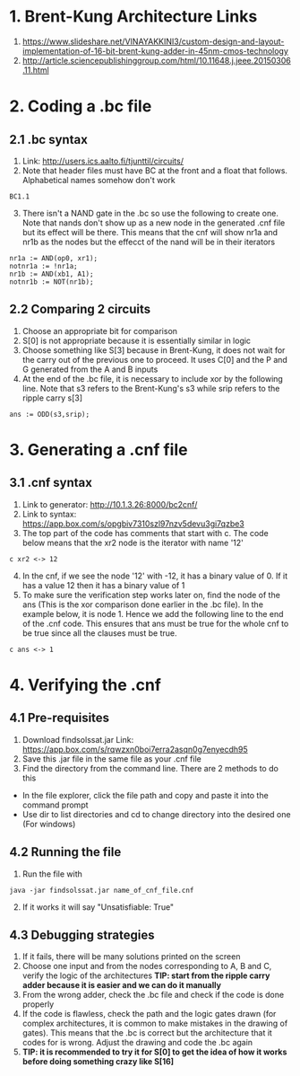 # 1. Brent-Kung Architecture Links
1. https://www.slideshare.net/VINAYAKKINI3/custom-design-and-layout-implementation-of-16-bit-brent-kung-adder-in-45nm-cmos-technology
2. http://article.sciencepublishinggroup.com/html/10.11648.j.jeee.20150306.11.html

# 2. Coding a .bc file
## 2.1 .bc syntax
1. Link: http://users.ics.aalto.fi/tjunttil/circuits/
2. Note that header files must have BC at the front and a float that follows. Alphabetical names somehow don't work
```
BC1.1
```
3. There isn't a NAND gate in the .bc so use the following to create one. Note that nands don't show up as a new node in the generated .cnf file but its effect will be there. This means that the cnf will show nr1a and nr1b as the nodes but the effecct of the nand will be in their iterators
```
nr1a := AND(op0, xr1);
notnr1a := !nr1a;
nr1b := AND(xb1, A1);
notnr1b := NOT(nr1b);
```

## 2.2 Comparing 2 circuits 
1. Choose an appropriate bit for comparison 
2. S[0] is not appropriate because it is essentially similar in logic
3. Choose something like S[3] because in Brent-Kung, it does not wait for the carry out of the previous one to proceed. It uses C[0] and the P and G generated from the A and B inputs
4. At the end of the .bc file, it is necessary to include xor by the following line. Note that s3 refers to the Brent-Kung's s3 while srip refers to the ripple carry s[3]
```
ans := ODD(s3,srip);
```
# 3. Generating a .cnf file 
## 3.1 .cnf syntax
1. Link to generator: http://10.1.3.26:8000/bc2cnf/
2. Link to syntax: https://app.box.com/s/opgbiv7310szl97nzv5devu3gi7qzbe3
3. The top part of the code has comments that start with c. The code below means that the xr2 node is the iterator with name '12'
```
c xr2 <-> 12
```
4. In the cnf, if we see the node '12' with -12, it has a binary value of 0. If it has a value 12 then it has a binary value of 1
5. To make sure the verification step works later on, find the node of the ans (This is the xor comparison done earlier in the .bc file). In the example below, it is node 1. Hence we add the following line to the end of the .cnf code. This ensures that ans must be true for the whole cnf to be true since all the clauses must be true.
```
c ans <-> 1
```

# 4. Verifying the .cnf
## 4.1 Pre-requisites
1. Download findsolssat.jar
Link: https://app.box.com/s/rqwzxn0boi7erra2asqn0g7enyecdh95
2. Save this .jar file in the same file as your .cnf file
3. Find the directory from the command line. There are 2 methods to do this
  * In the file explorer, click the file path and copy and paste it into the command prompt
  * Use dir to list directories and cd to change directory into the desired one (For windows)
## 4.2 Running the file
1. Run the file with 
```
java -jar findsolssat.jar name_of_cnf_file.cnf
```
2. If it works it will say "Unsatisfiable: True"
## 4.3 Debugging strategies 
1. If it fails, there will be many solutions printed on the screen
2. Choose one input and from the nodes corresponding to A, B and C, verify the logic of the architectures 
**TIP: start from the ripple carry adder because it is easier and we can do it manually**
3. From the wrong adder, check the .bc file and check if the code is done properly 
4. If the code is flawless, check the path and the logic gates drawn (for complex architectures, it is common to make mistakes in the drawing of gates). This means that the .bc is correct but the architecture that it codes for is wrong. Adjust the drawing and code the .bc again 
5. **TIP: it is recommended to try it for S[0] to get the idea of how it works before doing something crazy like S[16]**
